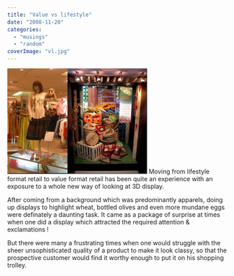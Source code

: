 ```yaml
---
title: "Value vs lifestyle"
date: "2008-11-20"
categories: 
  - "musings"
  - "random"
coverImage: "vl.jpg"
---
```


[![](images/vl.jpg)](http://2.bp.blogspot.com/_uLWkYGRi3to/SSU4GQg1G7I/AAAAAAAAABI/890rfNqD-bw/s1600-h/vl.JPG) Moving from lifestyle format retail to value format retail has been quite an experience with an exposure to a whole new way of looking at 3D display.

After coming from a background which was predominantly apparels, doing up displays to highlight wheat, bottled olives and even more mundane eggs were definately a daunting task. It came as a package of surprise at times when one did a display which attracted the required attention & exclamations !

But there were many a frustrating times when one would struggle with the sheer unsophisticated quality of a product to make it look classy, so that the prospective customer would find it worthy enough to put it on his shopping trolley.

